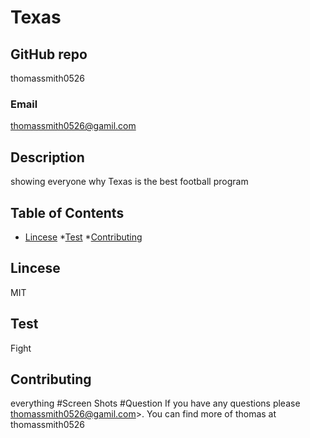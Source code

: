 # Texas
  ## GitHub repo
  thomassmith0526
  ### Email
  thomassmith0526@gamil.com
  ## Description
  showing everyone why Texas is the best football program 
  ## Table of Contents
  * [Lincese](#Lincese)
  *[Test](#Test)
  *[Contributing](#Contributing)
  ## Lincese
  MIT
  ## Test
  Fight 
  ## Contributing
  everything
  #Screen Shots
  #Question
  If you have any questions please thomassmith0526@gamil.com>. You can find more of thomas at thomassmith0526




